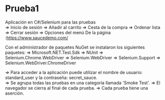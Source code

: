 # Prueba1
Aplicación en C#/Selenium para las pruebas   
=> Inicio de sesión
=> Añadir al carrito 
=> Cesta de la compra
=> Ordenar lista
=> Cerrar sesión
=> Opciones del menú 
De la página :https://www.saucedemo.com/ 

Con el administrador de paquetes NuGet se instalaron los siguientes paquetes:
=> Microsoft.NET.Test.Sdk
=> NUnit
=> Selenium.Chrome.WebDriver
=> Selenium.WebDriver
=> Selenium.Support
=> Selenium.WebDriver.ChromeDriver

=> Para acceder a la aplicación puede utilizar el nombre de usuario: standard_user y la contraseña: secret_sauce.  
=> Se agrupa todas las pruebas en una categoría llamada 'Smoke Test'.
=> El navegador se cierra al final de cada prueba.
=> Cada prueba tiene una aserción.
